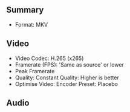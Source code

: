 ## Summary
- Format: MKV

## Video
- Video Codec: H.265 (x265)
- Framerate (FPS): 'Same as source' or lower
- Peak Framerate
- Quality: Constant Quality: Higher is better
- Optimise Video: Encoder Preset: Placebo

## Audio
